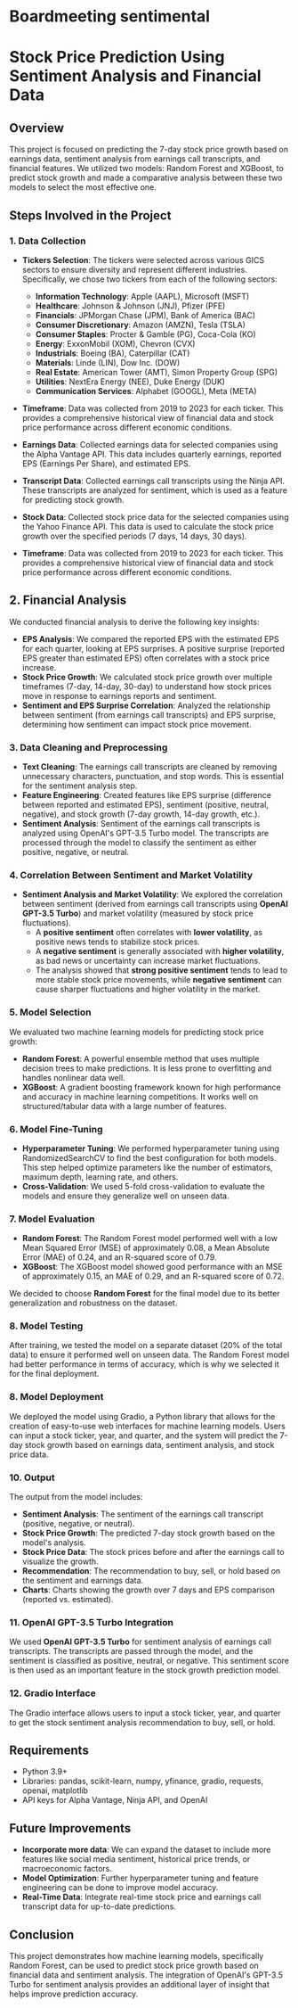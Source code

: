 
# Boardmeeting sentimental 
# Stock Price Prediction Using Sentiment Analysis and Financial Data


## Overview
This project is focused on predicting the 7-day stock price growth based on earnings data, sentiment analysis from earnings call transcripts, and financial features. We utilized two models: Random Forest and XGBoost, to predict stock growth and made a comparative analysis between these two models to select the most effective one.

## Steps Involved in the Project

### 1. Data Collection
- **Tickers Selection**: The tickers were selected across various GICS sectors to ensure diversity and represent different industries. Specifically, we chose two tickers from each of the following sectors:
  - **Information Technology**: Apple (AAPL), Microsoft (MSFT)
  - **Healthcare**: Johnson & Johnson (JNJ), Pfizer (PFE)
  - **Financials**: JPMorgan Chase (JPM), Bank of America (BAC)
  - **Consumer Discretionary**: Amazon (AMZN), Tesla (TSLA)
  - **Consumer Staples**: Procter & Gamble (PG), Coca-Cola (KO)
  - **Energy**: ExxonMobil (XOM), Chevron (CVX)
  - **Industrials**: Boeing (BA), Caterpillar (CAT)
  - **Materials**: Linde (LIN), Dow Inc. (DOW)
  - **Real Estate**: American Tower (AMT), Simon Property Group (SPG)
  - **Utilities**: NextEra Energy (NEE), Duke Energy (DUK)
  - **Communication Services**: Alphabet (GOOGL), Meta (META)

- **Timeframe**: Data was collected from 2019 to 2023 for each ticker. This provides a comprehensive historical view of financial data and stock price performance across different economic conditions.

- **Earnings Data**: Collected earnings data for selected companies using the Alpha Vantage API. This data includes quarterly earnings, reported EPS (Earnings Per Share), and estimated EPS.

- **Transcript Data**: Collected earnings call transcripts using the Ninja API. These transcripts are analyzed for sentiment, which is used as a feature for predicting stock growth.

- **Stock Data**: Collected stock price data for the selected companies using the Yahoo Finance API. This data is used to calculate the stock price growth over the specified periods (7 days, 14 days, 30 days).

- **Timeframe**: Data was collected from 2019 to 2023 for each ticker. This provides a comprehensive historical view of financial data and stock price performance across different economic conditions.

## 2. Financial Analysis
We conducted financial analysis to derive the following key insights:
- **EPS Analysis**: We compared the reported EPS with the estimated EPS for each quarter, looking at EPS surprises. A positive surprise (reported EPS greater than estimated EPS) often correlates with a stock price increase.
- **Stock Price Growth**: We calculated stock price growth over multiple timeframes (7-day, 14-day, 30-day) to understand how stock prices move in response to earnings reports and sentiment.
- **Sentiment and EPS Surprise Correlation**: Analyzed the relationship between sentiment (from earnings call transcripts) and EPS surprise, determining how sentiment can impact stock price movement.
  
### 3. Data Cleaning and Preprocessing
- **Text Cleaning**: The earnings call transcripts are cleaned by removing unnecessary characters, punctuation, and stop words. This is essential for the sentiment analysis step.
- **Feature Engineering**: Created features like EPS surprise (difference between reported and estimated EPS), sentiment (positive, neutral, negative), and stock growth (7-day growth, 14-day growth, etc.).
- **Sentiment Analysis**: Sentiment of the earnings call transcripts is analyzed using OpenAI's GPT-3.5 Turbo model. The transcripts are processed through the model to classify the sentiment as either positive, negative, or neutral.

### 4. Correlation Between Sentiment and Market Volatility
- **Sentiment Analysis and Market Volatility**: We explored the correlation between sentiment (derived from earnings call transcripts using **OpenAI GPT-3.5 Turbo**) and market volatility (measured by stock price fluctuations). 
  - A **positive sentiment** often correlates with **lower volatility**, as positive news tends to stabilize stock prices.
  - A **negative sentiment** is generally associated with **higher volatility**, as bad news or uncertainty can increase market fluctuations.
  - The analysis showed that **strong positive sentiment** tends to lead to more stable stock price movements, while **negative sentiment** can cause sharper fluctuations and higher volatility in the market.
  

### 5. Model Selection
We evaluated two machine learning models for predicting stock price growth:
- **Random Forest**: A powerful ensemble method that uses multiple decision trees to make predictions. It is less prone to overfitting and handles nonlinear data well.
- **XGBoost**: A gradient boosting framework known for high performance and accuracy in machine learning competitions. It works well on structured/tabular data with a large number of features.

### 6. Model Fine-Tuning
- **Hyperparameter Tuning**: We performed hyperparameter tuning using RandomizedSearchCV to find the best configuration for both models. This step helped optimize parameters like the number of estimators, maximum depth, learning rate, and others.
- **Cross-Validation**: We used 5-fold cross-validation to evaluate the models and ensure they generalize well on unseen data.

### 7. Model Evaluation
- **Random Forest**: The Random Forest model performed well with a low Mean Squared Error (MSE) of approximately 0.08, a Mean Absolute Error (MAE) of 0.24, and an R-squared score of 0.79.
- **XGBoost**: The XGBoost model showed good performance with an MSE of approximately 0.15, an MAE of 0.29, and an R-squared score of 0.72.

We decided to choose **Random Forest** for the final model due to its better generalization and robustness on the dataset.

### 8. Model Testing
After training, we tested the model on a separate dataset (20% of the total data) to ensure it performed well on unseen data. The Random Forest model had better performance in terms of accuracy, which is why we selected it for the final deployment.

### 8. Model Deployment
We deployed the model using Gradio, a Python library that allows for the creation of easy-to-use web interfaces for machine learning models. Users can input a stock ticker, year, and quarter, and the system will predict the 7-day stock growth based on earnings data, sentiment analysis, and stock price data.

### 10. Output
The output from the model includes:
- **Sentiment Analysis**: The sentiment of the earnings call transcript (positive, negative, or neutral).
- **Stock Price Growth**: The predicted 7-day stock growth based on the model's analysis.
- **Stock Price Data**: The stock prices before and after the earnings call to visualize the growth.
- **Recommendation**: The recommendation to buy, sell, or hold based on the sentiment and earnings data.
- **Charts**: Charts showing the growth over 7 days and EPS comparison (reported vs. estimated).

### 11. OpenAI GPT-3.5 Turbo Integration
We used **OpenAI GPT-3.5 Turbo** for sentiment analysis of earnings call transcripts. The transcripts are passed through the model, and the sentiment is classified as positive, neutral, or negative. This sentiment score is then used as an important feature in the stock growth prediction model.

### 12. Gradio Interface
The Gradio interface allows users to input a stock ticker, year, and quarter to get the stock sentiment analysis recommendation to buy, sell, or hold.

## Requirements
- Python 3.9+
- Libraries: pandas, scikit-learn, numpy, yfinance, gradio, requests, openai, matplotlib
- API keys for Alpha Vantage, Ninja API, and OpenAI

## Future Improvements
- **Incorporate more data**: We can expand the dataset to include more features like social media sentiment, historical price trends, or macroeconomic factors.
- **Model Optimization**: Further hyperparameter tuning and feature engineering can be done to improve model accuracy.
- **Real-Time Data**: Integrate real-time stock price and earnings call transcript data for up-to-date predictions.

## Conclusion
This project demonstrates how machine learning models, specifically Random Forest, can be used to predict stock price growth based on financial data and sentiment analysis. The integration of OpenAI's GPT-3.5 Turbo for sentiment analysis provides an additional layer of insight that helps improve prediction accuracy.


